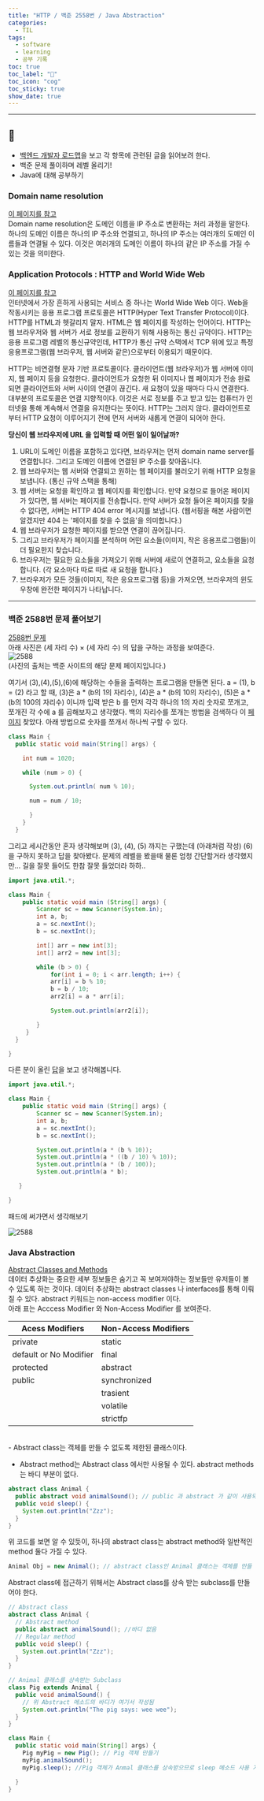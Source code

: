 ```yaml
---
title: "HTTP / 백준 2558번 / Java Abstraction"
categories:
  - TIL
tags:
  - software
  - learning
  - 공부 기록
toc: true
toc_label: "👷"
toc_icon: "cog"
toc_sticky: true
show_date: true
---
```

__________________

## 💭
- [백엔드 개발자 로드맵](https://roadmap.sh/backend)을 보고 각 항목에 관련된 글을 읽어보려 한다.
- 백준 문제 풀이하며 레벨 올리기!
- Java에 대해 공부하기

### Domain name resolution
[이 페이지를 참고](http://web.stanford.edu/class/msande91si/www-spr04/readings/week1/InternetWhitepaper.htm)<br>
Domain name resolution은 도메인 이름을 IP 주소로 변환하는 처리 과정을 말한다. 하나의 도메인 이름은 하나의 IP 주소와 연결되고, 하나의 IP 주소는 여러개의 도메인 이름들과 연결될 수 있다. 이것은 여러개의 도메인 이름이 하나의 같은 IP 주소를 가질 수 있는 것을 의미한다.

### Application Protocols : HTTP and World Wide Web
[이 페이지를 참고](http://web.stanford.edu/class/msande91si/www-spr04/readings/week1/InternetWhitepaper.htm)<br>
인터넷에서 가장 흔하게 사용되는 서비스 중 하나는 World Wide Web 이다. Web을 작동시키는 응용 프로그램 프로토콜은 HTTP(Hyper Text Transfer Protocol)이다. HTTP를 HTML과 헷갈리지 말자. HTML은 웹 페이지를 작성하는 언어이다. HTTP는 웹 브라우저와 웹 서버가 서로 정보를 교환하기 위해 사용하는 통신 규약이다. HTTP는 응용 프로그램 레벨의 통신규약인데, HTTP가 통신 규약 스택에서 TCP 위에 있고 특정 응용프로그램(웹 브라우저, 웹 서버와 같은)으로부터 이용되기 때문이다.  

HTTP는 비연결형 문자 기반 프로토콜이다. 클라이언트(웹 브라우저)가 웹 서버에 이미지, 웹 페이지 등을 요청한다. 클라이언트가 요청한 뒤 이미지나 웹 페이지가 전송 완료되면 클라이언트와 서버 사이의 연결이 끊긴다. 새 요청이 있을 때마다 다시 연결한다. 대부분의 프로토콜은 연결 지향적이다. 이것은 서로 정보를 주고 받고 있는 컴퓨터가 인터넷을 통해 계속해서 연결을 유지한다는 뜻이다. HTTP는 그러지 않다. 클라이언트로부터 HTTP 요청이 이루어지기 전에 먼저 서버와 새롭게 연결이 되어야 한다.  

**당신이 웹 브라우저에 URL 을 입력할 때 어떤 일이 일어날까?**  
1. URL이 도메인 이름을 포함하고 있다면, 브라우저는 먼저 domain name server를 연결합니다. 그리고 도메인 이름에 연결된 IP 주소를 찾아옵니다.  
2. 웹 브라우저는 웹 서버와 연결되고 원하는 웹 페이지를 불러오기 위해 HTTP 요청을 보냅니다. (통신 규약 스택을 통해)
3. 웹 서버는 요청을 확인하고 웹 페이지를 확인합니다. 만약 요청으로 들어온 페이지가 있다면, 웹 서버는 페이지를 전송합니다. 만약 서버가 요청 들어온 페이지를 찾을 수 없다면, 서버는 HTTP 404 error 메시지를 보냅니다. (웹서핑을 해본 사람이면 알겠지만 404 는 '페이지를 찾을 수 없음'을 의미합니다.)
4. 웹 브라우저가 요청한 페이지를 받으면 연결이 끊어집니다.
5. 그리고 브라우저가 페이지를 분석하며 어떤 요소들(이미지, 작은 응용프로그램들)이 더 필요한지 찾습니다.  
6. 브라우저는 필요한 요소들을 가져오기 위해 서버에 새로이 연결하고, 요소들을 요청합니다. (각 요소마다 따로 따로 새 요청을 합니다.)
7. 브라우저가 모든 것들(이미지, 작은 응요프로그램 등)을 가져오면, 브라우저의 윈도우창에 완전한 페이지가 나타납니다.

-------------

### 백준 2588번 문제 풀어보기
[2588번 문제](https://www.acmicpc.net/problem/2588) <br>
아래 사진은 (세 자리 수) × (세 자리 수) 의 답을 구하는 과정을 보여준다. <br>
<img src="/assets/images/2588.png" alt="2588"> <br>
(사진의 출처는 백준 사이트의 해당 문제 페이지입니다.)

여기서 (3),(4),(5),(6)에 해당하는 수들을 출력하는 프로그램을 만들면 된다.
a = (1), b = (2) 라고 할 때, (3)은  a * (b의 1의 자리수), (4)은  a * (b의 10의 자리수), (5)은  a * (b의 100의 자리수) 이니까 입력 받은 b 를 먼저 각각 하나의 1의 자리 숫자로 쪼개고, 쪼개진 각 수에 a 를 곱해보자고 생각했다. 백의 자리수를 쪼개는 방법을 검색하다 이 [페이지](https://www.edureka.co/community/2687/how-can-i-separate-the-digits-of-an-int-number-in-java를) 찾았다. 아래 방법으로 숫자를 쪼개서 하나씩 구할 수 있다.

```java
class Main {
  public static void main(String[] args) {

    int num = 1020;

    while (num > 0) {

      System.out.println( num % 10);

      num = num / 10;

      }
    }
  }
```

그리고 세시간동안 혼자 생각해보며 (3), (4), (5) 까지는 구했는데 (아래처럼 작성) (6)을 구하지 못하고 답을 찾아봤다. 문제의 레벨을 봤을때 물론 엄청 간단할거라 생각했지만... 길을 잘못 들어도 한참 잘못 들었더라 하하..

```java
import java.util.*;

class Main {
    public static void main (String[] args) {
        Scanner sc = new Scanner(System.in);
        int a, b;
        a = sc.nextInt();
        b = sc.nextInt();

        int[] arr = new int[3];
        int[] arr2 = new int[3];

        while (b > 0) {
        	for(int i = 0; i < arr.length; i++) {
        	arr[i] = b % 10;
        	b = b / 10;
        	arr2[i] = a * arr[i]; 	

        	System.out.println(arr2[i]);

        }
     }
  }

}              
```

다른 분이 올린 [답](https://javacoding.tistory.com/14)을 보고 생각해봅니다.

```java
import java.util.*;

class Main {
    public static void main (String[] args) {
        Scanner sc = new Scanner(System.in);
        int a, b;
        a = sc.nextInt();
        b = sc.nextInt();

        System.out.println(a * (b % 10));
        System.out.println(a * ((b / 10) % 10));
        System.out.println(a * (b / 100));
        System.out.println(a * b);

   }

}          

```
패드에 써가면서 생각해보기  

<img src="/assets/images/2588_2.png" alt="2588"> <br>


### Java Abstraction
[Abstract Classes and Methods](https://www.w3schools.com/java/java_abstract.asp) <br>
데이터 추상화는 중요한 세부 정보들은 숨기고 꼭 보여져야하는 정보들만 유저들이 볼 수 있도록 하는 것이다. 데이터 추상화는 abstract classes 나 interfaces를 통해 이뤄질 수 있다. abstract 키워드는 non-access modifier 이다.<br>
아래 표는 Acccess Modifier 와 Non-Access Modifier 를 보여준다.

| Acess Modifiers | Non-Access Modifiers |
| --------------- | -------------------- |
| private | static |
| default or No Modifier | final|
| protected | abstract|
| public | synchronized|
|        | trasient |
|        | volatile |
|        | strictfp |

<br>
- Abstract class는 객체를 만들 수 없도록 제한된 클래스이다.

- Abstract method는 Abstract class 에서만 사용될 수 있다. abstract methods는 바디 부분이 없다.

```java
abstract class Animal {
  public abstract void animalSound(); // public 과 abstract 가 같이 사용되네..?
  public void sleep() {
    System.out.println("Zzz");
  }
}
```

위 코드를 보면 알 수 있듯이, 하나의 abstract class는 abstract method와 일반적인 method 둘다 가질 수 있다.

```java
Animal Obj = new Animal(); // abstract class인 Animal 클래스는 객체를 만들 수 없으므로 에러 발생
```

Abstract class에 접근하기 위해서는 Abstract class를 상속 받는 subclass를 만들어야 한다.

```java
// Abstract class
abstract class Animal {
  // Abstract method
  public abstract animalSound(); //바디 없음
  // Regular method
  public void sleep() {
    System.out.println("Zzz");
  }
}

// Animal 클래스를 상속받는 Subclass
class Pig extends Animal {
  public void animalSound() {
    // 위 Abstract 메소드의 바디가 여기서 작성됨
    System.out.println("The pig says: wee wee");
  }
}

class Main {
  public static void main(String[] args) {
    Pig myPig = new Pig(); // Pig 객체 만들기
    myPig.animalSound();
    myPig.sleep(); //Pig 객체가 Anmal 클래스를 상속받으므로 sleep 메소드 사용 가능

  }
}

```
